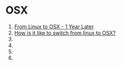 # OSX

1. [From Linux to OSX - 1 Year Later](http://batsov.com/articles/2012/09/09/from-linux-to-osx-1-year-later/)
1. [How is it like to switch from linux to OSX?](http://www.quora.com/How-is-it-like-to-switch-from-linux-to-OSX)
1. []()
1. []()
1. []()
1. []()